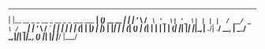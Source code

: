 <p align="center">

  _                                             _ _             _ 
 | |__   __ _ _ __  _ __  _   _    ___ ___   __| (_)_ __   __ _| |
 | '_ \ / _` \ '_ \| '_ \| | | |  / __/ _ \ / _` | | '_ \ / _` | |
 | | | | (_| | |_) | |_) | |_| | | (_| (_) | (_| | | | | | (_| |_|
 |_| |_|\__,_| .__/| .__/ \__, |  \___\___/ \__,_|_|_| |_|\__, (_)
             |_|   |_|    |___/                           |___/   

</p>
